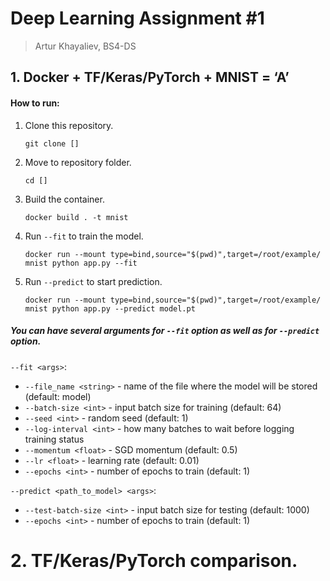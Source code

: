 # Deep Learning Assignment #1
>Artur Khayaliev, BS4-DS

## 1. Docker + TF/Keras/PyTorch + MNIST = ‘A’
#### How to run:
1. Clone this repository.
    ```
    git clone []
    ```
2. Move to repository folder.
    ```
    cd []
    ```
3. Build the container.
    ```
    docker build . -t mnist
    ```
4. Run `--fit` to train the model.
    ```
    docker run --mount type=bind,source="$(pwd)",target=/root/example/ mnist python app.py --fit
    ```
5. Run `--predict` to start prediction.
    ```
    docker run --mount type=bind,source="$(pwd)",target=/root/example/ mnist python app.py --predict model.pt
    ```
    
##### You can have several arguments for `--fit` option as well as for `--predict` option.
`--fit <args>`:
* `--file_name <string>` - name of the file where the model will be stored (default: model)
* `--batch-size <int>` - input batch size for training (default: 64)
* `--seed <int>` - random seed (default: 1)
* `--log-interval <int>` - how many batches to wait before logging training status
* `--momentum <float>` - SGD momentum (default: 0.5)
* `--lr <float>` - learning rate (default: 0.01)
* `--epochs <int>` - number of epochs to train (default: 1)

`--predict <path_to_model> <args>`:
* `--test-batch-size <int>` - input batch size for testing (default: 1000)
* `--epochs <int>` - number of epochs to train (default: 1)

# 2. TF/Keras/PyTorch comparison.